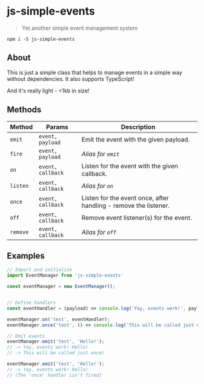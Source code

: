 # js-simple-events
> Yet another simple event management system

`npm i -S js-simple-events`

## About

This is just a simple class that helps to manage events in a simple way without dependencies. It also supports TypeScript!

And it's really light - <1kb in size!

## Methods

Method   | Params            | Description
-------- | ----------------- | ----------------------------------------------------------------
`emit`   | `event, payload`  | Emit the event with the given payload.
`fire`   | `event, payload`  | _Alias for `emit`_
`on`     | `event, callback` | Listen for the event with the given callback.
`listen` | `event, callback` | _Alias for `on`_
`once`   | `event, callback` | Listen for the event once, after handling - remove the listener.
`off`    | `event, callback` | Remove event listener(s) for the event.
`remove` | `event, callback` | _Alias for `off`_

## Examples

```js
// Import and initialize
import EventManager from 'js-simple-events'

const eventManager = new EventManager();


// Define handlers
const eventHandler = (payload) => console.log('Yay, events work!', payload);

eventManager.on('test', eventHandler);
eventManager.once('test', () => console.log('This will be called just once!'));

// Emit events
eventManager.emit('test', 'Hello!');
// -> Yay, events work! Hello!
// -> This will be called just once!

eventManager.emit('test', 'Hello!');
// -> Yay, events work! Hello!
// (The 'once' handler isn't fired)
```

